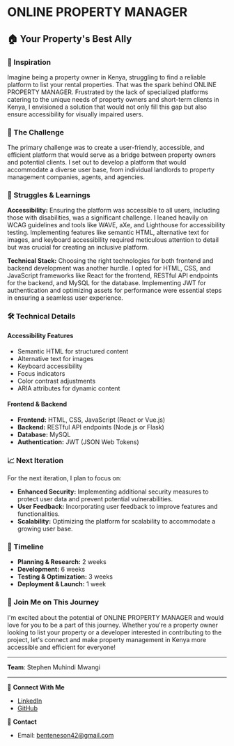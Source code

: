 # ONLINE PROPERTY MANAGER

## 🏠 Your Property's Best Ally

### 🌟 Inspiration

Imagine being a property owner in Kenya, struggling to find a reliable platform to list your rental properties. That was the spark behind ONLINE PROPERTY MANAGER. Frustrated by the lack of specialized platforms catering to the unique needs of property owners and short-term clients in Kenya, I envisioned a solution that would not only fill this gap but also ensure accessibility for visually impaired users.

### 🚀 The Challenge

The primary challenge was to create a user-friendly, accessible, and efficient platform that would serve as a bridge between property owners and potential clients. I set out to develop a platform that would accommodate a diverse user base, from individual landlords to property management companies, agents, and agencies.

### 🤔 Struggles & Learnings

**Accessibility:** Ensuring the platform was accessible to all users, including those with disabilities, was a significant challenge. I leaned heavily on WCAG guidelines and tools like WAVE, aXe, and Lighthouse for accessibility testing. Implementing features like semantic HTML, alternative text for images, and keyboard accessibility required meticulous attention to detail but was crucial for creating an inclusive platform.

**Technical Stack:** Choosing the right technologies for both frontend and backend development was another hurdle. I opted for HTML, CSS, and JavaScript frameworks like React for the frontend, RESTful API endpoints for the backend, and MySQL for the database. Implementing JWT for authentication and optimizing assets for performance were essential steps in ensuring a seamless user experience.

### 🛠️ Technical Details

#### **Accessibility Features**
- Semantic HTML for structured content
- Alternative text for images
- Keyboard accessibility
- Focus indicators
- Color contrast adjustments
- ARIA attributes for dynamic content

#### **Frontend & Backend**
- **Frontend:** HTML, CSS, JavaScript (React or Vue.js)
- **Backend:** RESTful API endpoints (Node.js or Flask)
- **Database:** MySQL
- **Authentication:** JWT (JSON Web Tokens)

### 📈 Next Iteration

For the next iteration, I plan to focus on:
- **Enhanced Security:** Implementing additional security measures to protect user data and prevent potential vulnerabilities.
- **User Feedback:** Incorporating user feedback to improve features and functionalities.
- **Scalability:** Optimizing the platform for scalability to accommodate a growing user base.

### 📅 Timeline

- **Planning & Research:** 2 weeks
- **Development:** 6 weeks
- **Testing & Optimization:** 3 weeks
- **Deployment & Launch:** 1 week

### 🤝 Join Me on This Journey

I'm excited about the potential of ONLINE PROPERTY MANAGER and would love for you to be a part of this journey. Whether you're a property owner looking to list your property or a developer interested in contributing to the project, let's connect and make property management in Kenya more accessible and efficient for everyone!

---

**Team**: Stephen Muhindi Mwangi

---

🔗 **Connect With Me**
- [LinkedIn](https://www.linkedin.com/in/stephen-mwangi-248a04183/)
- [GitHub](https://github.com/Stephenmuhindi)

📧 **Contact**
- Email: benteneson42@gmail.com
